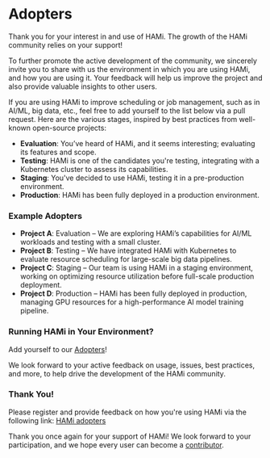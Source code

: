# Adopters

Thank you for your interest in and use of HAMi. The growth of the HAMi community relies on your support!

To further promote the active development of the community, we sincerely invite you to share with us the environment in which you are using HAMi, and how you are using it. Your feedback will help us improve the project and also provide valuable insights to other users.

If you are using HAMi to improve scheduling or job management, such as in AI/ML, big data, etc., feel free to add yourself to the list below via a pull request. Here are the various stages, inspired by best practices from well-known open-source projects:

- **Evaluation**: You’ve heard of HAMi, and it seems interesting; evaluating its features and scope.
- **Testing**: HAMi is one of the candidates you're testing, integrating with a Kubernetes cluster to assess its capabilities.
- **Staging**: You've decided to use HAMi, testing it in a pre-production environment.
- **Production**: HAMi has been fully deployed in a production environment.

### Example Adopters

- **Project A**: Evaluation – We are exploring HAMi’s capabilities for AI/ML workloads and testing with a small cluster.
- **Project B**: Testing – We have integrated HAMi with Kubernetes to evaluate resource scheduling for large-scale big data pipelines.
- **Project C**: Staging – Our team is using HAMi in a staging environment, working on optimizing resource utilization before full-scale production deployment.
- **Project D**: Production – HAMi has been fully deployed in production, managing GPU resources for a high-performance AI model training pipeline.

### Running HAMi in Your Environment?

Add yourself to our [Adopters](./adopters.md)!

We look forward to your active feedback on usage, issues, best practices, and more, to help drive the development of the HAMi community.

### Thank You!

Please register and provide feedback on how you're using HAMi via the following link:
[HAMi adopters](https://project-HAMi.io/adopters)

Thank you once again for your support of HAMi! We look forward to your participation, and we hope every user can become a [contributor](./contributing.md).